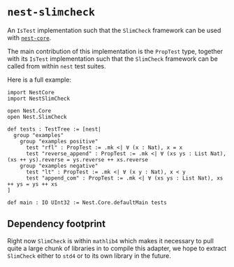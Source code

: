# `nest-slimcheck`
An `IsTest` implementation such that the `SlimCheck` framework can be
used with [`nest-core`](https://github.com/hargonix/nest-core).

The main contribution of this implementation is the `PropTest` type,
together with its `IsTest` implementation such that the `SlimCheck`
framework can be called from within `nest` test suites.

Here is a full example:
```lean
import NestCore
import NestSlimCheck

open Nest.Core
open Nest.SlimCheck

def tests : TestTree := [nest|
  group "examples"
    group "examples positive"
      test "rfl" : PropTest := .mk <| ∀ (x : Nat), x = x
      test "reverse_append" : PropTest := .mk <| ∀ (xs ys : List Nat), (xs ++ ys).reverse = ys.reverse ++ xs.reverse
    group "examples negative"
      test "lt" : PropTest := .mk <| ∀ (x y : Nat), x < y
      test "append_com" : PropTest := .mk <| ∀ (xs ys : List Nat), xs ++ ys = ys ++ xs
]

def main : IO UInt32 := Nest.Core.defaultMain tests
```

## Dependency footprint
Right now `SlimCheck` is within `mathlib4` which makes it necessary to
pull quite a large chunk of libraries in to compile this adapter, we
hope to extract `SlimCheck` either to `std4` or to its own library
in the future.
